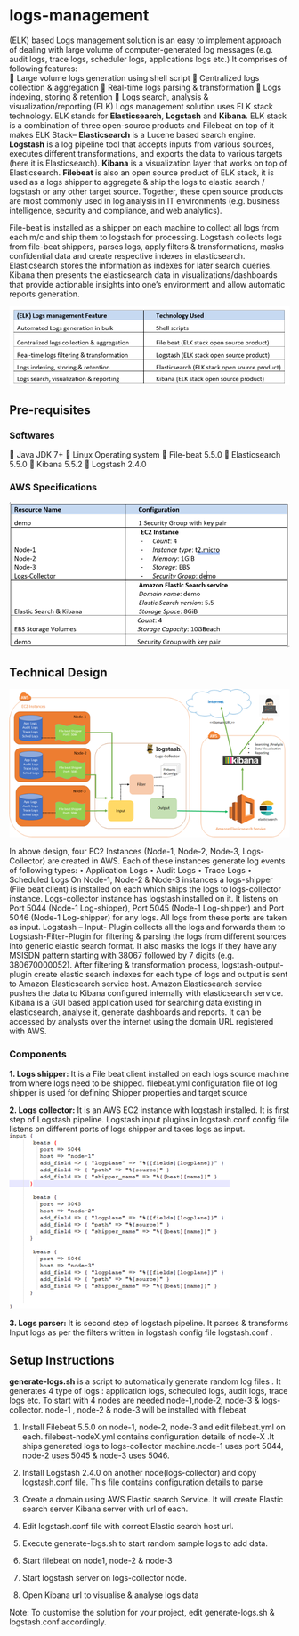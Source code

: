 # logs-management
(ELK) based Logs management solution is an easy to implement approach of dealing with large volume of computer-generated log messages (e.g. audit logs, trace logs, scheduler logs, applications logs etc.) It comprises of following features:  
	Large volume logs generation using shell script 
	Centralized logs collection & aggregation 
	Real-time logs parsing & transformation 
	Logs indexing, storing & retention 
	Logs search, analysis & visualization/reporting
 (ELK) Logs management solution uses ELK stack technology. ELK stands for **Elasticsearch**, **Logstash** and **Kibana**. ELK stack is a combination of three open-source products and Filebeat on top of it makes ELK Stack– 
 **Elasticsearch** is a Lucene based search engine. 
 **Logstash** is a log pipeline tool that accepts inputs from various sources, executes different transformations, and exports the data to various targets (here it is Elasticsearch). 
 **Kibana** is a visualization layer that works on top of Elasticsearch. 
 **Filebeat** is also an open source product of ELK stack, it is used as a logs shipper to aggregate & ship the logs to elastic search / logstash or any other target source. 
Together, these open source products are most commonly used in log analysis in IT environments (e.g. business intelligence, security and compliance, and web analytics). 

File-beat is installed as a shipper on each machine to collect all logs from each m/c and ship them to logstash for processing. Logstash collects logs from file-beat shippers, parses logs, apply filters & transformations, masks confidential data and create respective indexes in elasticsearch. Elasticsearch stores the information as indexes for later search queries. Kibana then presents the elasticsearch data in visualizations/dashboards that provide actionable insights into one’s environment and allow automatic reports generation.

![Technology Used](https://github.com/coderepairer/elk-stack/blob/master/logs-management/images/tech.png?raw=true)

## Pre-requisites

### Softwares
	Java JDK 7+
	Linux Operating system
	File-beat 5.5.0
	Elasticsearch 5.5.0
	Kibana 5.5.2
	Logstash 2.4.0

### AWS Specifications
![AWS Specifications](https://github.com/coderepairer/elk-stack/blob/master/logs-management/images/aws.png?raw=true)

## Technical Design
![Technical Design](https://github.com/coderepairer/elk-stack/blob/master/logs-management/images/design.png?raw=true)

 In above design, four EC2 Instances (Node-1, Node-2, Node-3, Logs-Collector) are created in AWS. Each of these instances generate log events of following types:
•	Application Logs
•	Audit Logs
•	Trace Logs
•	Scheduled Logs 
On Node-1, Node-2 & Node-3 instances a logs-shipper (File beat client) is installed on each which ships the logs to logs-collector instance. Logs-collector instance has logstash installed on it. It listens on Port 5044 (Node-1 Log-shipper), Port 5045 (Node-1 Log-shipper) and Port 5046 (Node-1 Log-shipper) for any logs. All logs from these ports are taken as input. 
Logstash – Input- Plugin collects all the logs and forwards them to Logstash-Filter-Plugin for filtering & parsing the logs from different sources into generic elastic search format. It also masks the logs if they have any MSISDN pattern starting with 38067 followed by 7 digits (e.g. 380670000052). After filtering & transformation process, logstash-output-plugin create elastic search indexes for each type of logs and output is sent to Amazon Elasticsearch service host. Amazon Elasticsearch service pushes the data to Kibana configured internally with elasticsearch service. Kibana is a GUI based application used for searching data existing in elasticsearch, analyse it, generate dashboards and reports. It can be accessed by analysts over the internet using the domain URL registered with AWS.

### Components 
**1. Logs shipper:**  It is a File beat client installed on each logs source machine from where logs need to be shipped. filebeat.yml configuration file of log shipper is used for defining Shipper properties and target source
 
**2. Logs collector:** It is an AWS EC2 instance with logstash installed. It is first step of Logstash pipeline. Logstash input plugins in  logstash.conf config file listens on different ports of logs shipper and takes logs as input.
![Logstash](https://github.com/coderepairer/elk-stack/blob/master/logs-management/images/logstash.png?raw=true)

**3. Logs parser:** It is second step of logstash pipeline. It parses & transforms Input logs as per the filters written in logstash config file logstash.conf .

 
## Setup Instructions 
**generate-logs.sh** is a script to automatically generate random log files . It generates 4 type of logs  : application logs, scheduled logs, audit logs, trace logs etc. To start with 4 nodes are needed node-1,node-2, node-3 & logs-collector. node-1 , node-2 & node-3 will be installed with filebeat

1. Install Filebeat 5.5.0 on node-1, node-2, node-3 and edit filebeat.yml on each. filebeat-nodeX.yml contains configuration details of node-X .It ships generated logs to logs-collector machine.node-1 uses port 5044, node-2 uses 5045 & node-3 uses 5046.

2. Install Logstash 2.4.0 on another node(logs-collector) and copy logstash.conf file. This file contains configuration details to parse

3. Create a domain using AWS Elastic search Service. It will create Elastic search server Kibana server with url of each.

4. Edit logstash.conf file with correct Elastic search host url.

5. Execute generate-logs.sh to start random sample logs to add data.

6. Start filebeat on node1, node-2 & node-3

7. Start logstash server on logs-collector node.

8. Open Kibana url to visualise & analyse logs data

Note: To customise the solution for your project, edit generate-logs.sh & logstash.conf accordingly.



